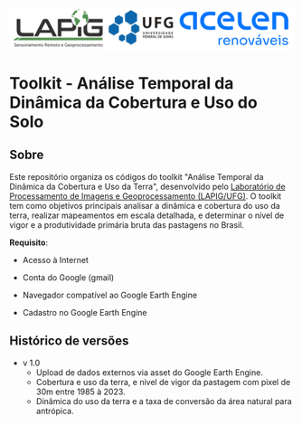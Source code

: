 ![Lapig-UFG](logo.png)

# Toolkit - Análise Temporal da Dinâmica da Cobertura e Uso do Solo 

## Sobre
Este repositório organiza os códigos do toolkit "Análise Temporal da Dinâmica da Cobertura e Uso da Terra", desenvolvido pelo [Laboratório de Processamento de Imagens e Geoprocessamento (LAPIG/UFG)](https://lapig.iesa.ufg.br/). O toolkit tem como objetivos principais analisar a dinâmica e cobertura do uso da terra, realizar mapeamentos em escala detalhada, e determinar o nível de vigor e a produtividade primária bruta das pastagens no Brasil.


**Requisito**:

* Acesso à Internet

* Conta do Google (gmail)
  
* Navegador compatível ao Google Earth Engine
  
* Cadastro no Google Earth Engine


## Histórico de versões

* v 1.0
    * Upload de dados externos via asset do Google Earth Engine. 
    * Cobertura e uso da terra, e nivel de vigor da pastagem com pixel de 30m entre 1985 à 2023.
    * Dinâmica do uso da terra e a taxa de conversão da área natural para antrópica.
    
  
